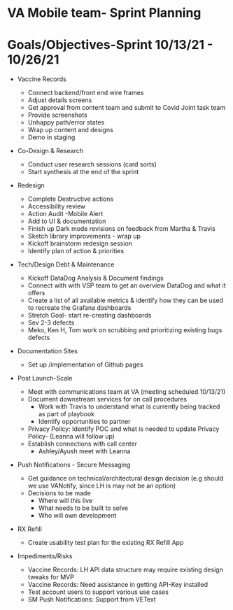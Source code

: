 # VA Mobile team- Sprint Planning

# Goals/Objectives-Sprint 10/13/21 - 10/26/21

- Vaccine Records
  - Connect backend/front end wire frames 
  - Adjust details screens
  - Get approval from content team and submit to Covid Joint task team
  - Provide screenshots
  - Unhappy path/error states
  - Wrap up content and designs
  - Demo in staging

- Co-Design & Research
  - Conduct user research sessions (card sorts)
  - Start synthesis at the end of the sprint

- Redesign
  - Complete Destructive actions 
  - Accessibility review
  - Action Audit -Mobile Alert
  - Add to UI & documentation
  - Finish up Dark mode revisions on feedback from Martha & Travis
  - Sketch library improvements - wrap up 
  - Kickoff brainstorm redesign session
  - Identify plan of action & priorities

- Tech/Design Debt & Maintenance
  - Kickoff DataDog Analysis & Document findings
  - Connect with with VSP team to get an overview DataDog and what it offers
  - Create a list of all available metrics & identify how they can be used to recreate the Grafana dashboards 
  - Stretch Goal- start re-creating dashboards
  - Sev 2-3 defects
  - Meko, Ken H, Tom work on scrubbing and prioritizing existing bugs defects

- Documentation Sites
  - Set up /implementation of Github pages

- Post Launch-Scale
  - Meet with communications team at VA  (meeting scheduled 10/13/21) 
  - Document downstream services for on call procedures
    - Work with Travis to understand what is currently being tracked as part of playbook
    - Identify opportunities to partner
  - Privacy Policy: Identify POC and what is needed to update Privacy Policy- (Leanna will follow up) 
  - Establish connections with call center 
    - Ashley/Ayush meet with Leanna 

- Push Notifications - Secure Messaging

  - Get guidance on technical/architectural design decision (e.g should we use VANotify, since LH is may not be an option) 
  - Decisions to be made
    - Where will this live
    - What needs to be built to solve
     - Who will own development

- RX Refill
  - Create usability test plan for the existing RX Refill App

- Impediments/Risks
  - Vaccine Records: LH API data structure may require existing design tweaks for MVP
  - Vaccine Records:  Need assistance in getting API-Key installed  
  - Test account users to support various use cases
  - SM Push Notifications: Support from VEText
